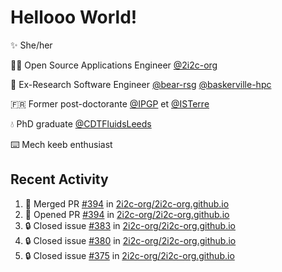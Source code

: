 # Hellooo World!

✨ She/her

👩‍💻 Open Source Applications Engineer [@2i2c-org](https://2i2c.org/)

🐻 Ex-Research Software Engineer [@bear-rsg](https://github.com/bear-rsg) [@baskerville-hpc](https://github.com/baskerville-hpc) 

🇫🇷 Former post-doctorante [@IPGP](https://github.com/IPGP) et [@ISTerre](https://www.isterre.fr/) 

💧 PhD graduate [@CDTFluidsLeeds](https://fluid-dynamics.leeds.ac.uk/) 

⌨️ Mech keeb enthusiast 

## Recent Activity 

<!--START_SECTION:activity-->
1. 🎉 Merged PR [#394](https://github.com/2i2c-org/2i2c-org.github.io/pull/394) in [2i2c-org/2i2c-org.github.io](https://github.com/2i2c-org/2i2c-org.github.io)
2. 💪 Opened PR [#394](https://github.com/2i2c-org/2i2c-org.github.io/pull/394) in [2i2c-org/2i2c-org.github.io](https://github.com/2i2c-org/2i2c-org.github.io)
3. 🔒 Closed issue [#383](https://github.com/2i2c-org/2i2c-org.github.io/issues/383) in [2i2c-org/2i2c-org.github.io](https://github.com/2i2c-org/2i2c-org.github.io)
4. 🔒 Closed issue [#380](https://github.com/2i2c-org/2i2c-org.github.io/issues/380) in [2i2c-org/2i2c-org.github.io](https://github.com/2i2c-org/2i2c-org.github.io)
5. 🔒 Closed issue [#375](https://github.com/2i2c-org/2i2c-org.github.io/issues/375) in [2i2c-org/2i2c-org.github.io](https://github.com/2i2c-org/2i2c-org.github.io)
<!--END_SECTION:activity-->
